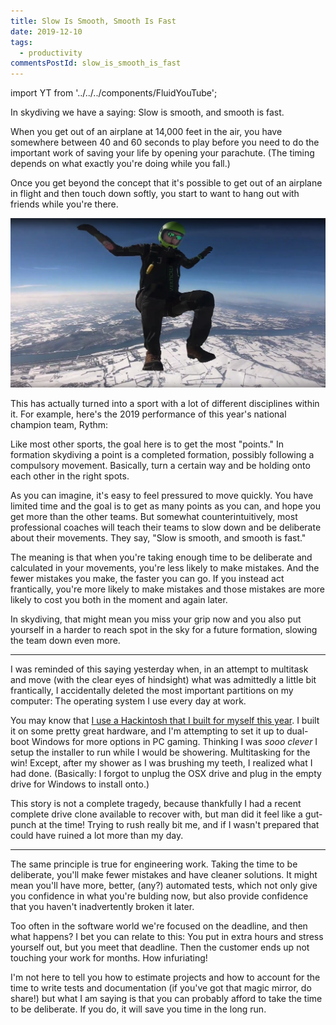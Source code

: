 ```yaml
---
title: Slow Is Smooth, Smooth Is Fast
date: 2019-12-10
tags:
  - productivity
commentsPostId: slow_is_smooth_is_fast
---
```


import YT from '../../../components/FluidYouTube';

In skydiving we have a saying: Slow is smooth, and smooth is fast.

When you get out of an airplane at 14,000 feet in the air, you have somewhere between 40 and 60 seconds to play before you need to do the important work of saving your life by opening your parachute. (The timing depends on what exactly you're doing while you fall.)

Once you get beyond the concept that it's possible to get out of an airplane in flight and then touch down softly, you start to want to hang out with friends while you're there.

![Me, skydiving](/img/2019/sit-fly-winter-2019.png)

This has actually turned into a sport with a lot of different disciplines within it. For example, here's the 2019 performance of this year's national champion team, Rythm:

<YT id="etTZSNgIm-A" />

Like most other sports, the goal here is to get the most "points." In formation skydiving a point is a completed formation, possibly following a compulsory movement. Basically, turn a certain way and be holding onto each other in the right spots.

As you can imagine, it's easy to feel pressured to move quickly. You have limited time and the goal is to get as many points as you can, and hope you get more than the other teams. But somewhat counterintuitively, most professional coaches will teach their teams to slow down and be deliberate about their movements. They say, "Slow is smooth, and smooth is fast."

The meaning is that when you're taking enough time to be deliberate and calculated in your movements, you're less likely to make mistakes. And the fewer mistakes you make, the faster you can go. If you instead act frantically, you're more likely to make mistakes and those mistakes are more likely to cost you both in the moment and again later.

In skydiving, that might mean you miss your grip now and you also put yourself in a harder to reach spot in the sky for a future formation, slowing the team down even more.

---

I was reminded of this saying yesterday when, in an attempt to multitask and move (with the clear eyes of hindsight) what was admittedly a little bit frantically, I accidentally deleted the most important partitions on my computer: The operating system I use every day at work.

You may know that [I use a Hackintosh that I built for myself this year](/blog/2019/building-a-hackintosh-2019/). I built it on some pretty great hardware, and I'm attempting to set it up to dual-boot Windows for more options in PC gaming. Thinking I was _sooo clever_ I setup the installer to run while I would be showering. Multitasking for the win! Except, after my shower as I was brushing my teeth, I realized what I had done. (Basically: I forgot to unplug the OSX drive and plug in the empty drive for Windows to install onto.)

This story is not a complete tragedy, because thankfully I had a recent complete drive clone available to recover with, but man did it feel like a gut-punch at the time! Trying to rush really bit me, and if I wasn't prepared that could have ruined a lot more than my day.

---

The same principle is true for engineering work. Taking the time to be deliberate, you'll make fewer mistakes and have cleaner solutions. It might mean you'll have more, better, (any?) automated tests, which not only give you confidence in what you're bulding now, but also provide confidence that you haven't inadvertently broken it later.

Too often in the software world we're focused on the deadline, and then what happens? I bet you can relate to this: You put in extra hours and stress yourself out, but you meet that deadline. Then the customer ends up not touching your work for months. How infuriating!

I'm not here to tell you how to estimate projects and how to account for the time to write tests and documentation (if you've got that magic mirror, do share!) but what I am saying is that you can probably afford to take the time to be deliberate. If you do, it will save you time in the long run.
